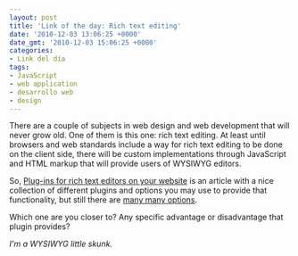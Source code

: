 ```yaml
---
layout: post
title: 'Link of the day: Rich text editing'
date: '2010-12-03 13:06:25 +0000'
date_gmt: '2010-12-03 15:06:25 +0000'
categories:
- Link del día
tags:
- JavaScript
- web application
- desarrollo web
- design
---
```


There are a couple of subjects in web design and web development that will never grow old. One of them is this one: rich text editing. At least until browsers and web standards include a way for rich text editing to be done on the client side, there will be custom implementations through JavaScript and HTML markup that will provide users of WYSIWYG editors.

So, [Plug-ins for rich text editors on your website](http://www.tutkiun.com/2010/08/plug-ins-for-rich-text-editors-on-your.html) is an article with a nice collection of different plugins and options you may use to provide that functionality, but still there are [many many options](http://www.google.com/search?q=wysiwyg+rich+text+editor).

Which one are you closer to? Any specific advantage or disadvantage that plugin provides?

_I'm a WYSIWYG little skunk._
